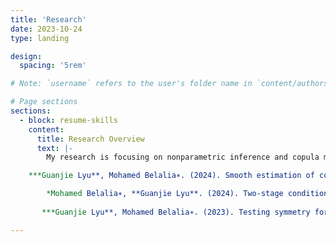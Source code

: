 ```yaml
---
title: 'Research'
date: 2023-10-24
type: landing

design:
  spacing: '5rem'

# Note: `username` refers to the user's folder name in `content/authors/`

# Page sections
sections:
  - block: resume-skills
    content:
      title: Research Overview
      text: |-
        My research is focusing on nonparametric inference and copula modeling.

    ***Guanjie Lyu**, Mohamed Belalia∗. (2024). Smooth estimation of conditional quantile function using Bernstein polynomials. Statistics 58 (2): 407-421.*

        *Mohamed Belalia∗, **Guanjie Lyu**. (2024). Two-stage conditional density estimation based on Bernstein polynomials. Communications in Statistics - Theory and Methods 53 (11): 4172-4193.*
  
       ***Guanjie Lyu**, Mohamed Belalia∗. (2023). Testing symmetry for bivariate copulas using Bernstein polynomials. Statistics and Computing 33 (6): 128.*

---
```



